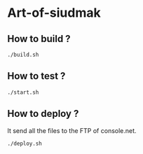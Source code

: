# Art-of-siudmak

## How to build ?

```
./build.sh
```

## How to test ?

```
./start.sh
```

## How to deploy ?

It send all the files to the FTP of console.net.
```
./deploy.sh
```


